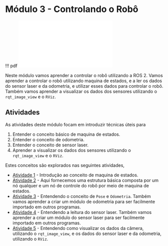 # Módulo 3 - Controlando o Robô

!!! pdf
    ![](slides.pdf)


Neste módulo vamos aprender a controlar o robô utilizando a ROS 2. Vamos aprender a controlar o robô utilizando maquina de estados, e a ler os dados do sensor laser e da odometria, e utilizar esses dados para controlar o robô. Também vamos aprender a visualizar os dados dos sensores utilizando o `rqt_image_view` e o `RViz`.

## Atividades
As atividades deste módulo focam em introduzir técnicas úteis para 

1. Entender o conceito básico de maquina de estados.
2. Entender o conceito de odometria.
3. Entender o conceito de sensor laser.
4. Aprender a visualizar os dados dos sensores utilizando o `rqt_image_view` e o `RViz`.

Estes conceitos são explorados nas seguintes atividades,

- [Atividade 1](atividades/1-maquina-de-estados.md) - Introdução ao conceito de maquina de estados.
- [Atividade 2](atividades/2-estrutura-basica.md) - Aqui fornecemos uma estrutura básica composta por um nó qualquer e um nó de controle do robô por meio de maquina de estados.
- [Atividade 3](atividades/3-odometria.md) - Entendendo o conceito de `Pose` e `Odometria`. Também vamos aprender a criar um módulo de odometria para ser facilmente importado em outros programas.
- [Atividade 4](atividades/4-laser.md) - Entendendo a leitura do sensor laser. Também vamos aprender a criar um módulo do sensor laser para ser facilmente importado em outros programas.
- [Atividade 5](atividades/5-visualizacao.md) - Entendendo como visualizar os dados da câmera, utilizando o `rqt_image_view`, e os dados do sensor laser e da odometria, utilizando o `RViz`.

<!-- ## Para entregar

!!! exercise
    Clique no link abaixo para ser direcionado para o Github Classroom da APS 3.

    As APSs são em dupla dentro da mesma turma, no link você deve escolher seu parceiro e/ou criar um grupo.

    As entregas da APS 3 são em vídeo. Siga o tutorial [guia de configuração da APS](https://insper.github.io/robotica-computacional/screen_record/) para saber como fazer a gravação do vídeo no Ubuntu. Feito isso, realize o upload do vídeo no YouTube e coloque o link no arquivo `README.md` do seu repositório.

    [APS 3 - Github Classroom](https://classroom.github.com/a/WlPtlXfc)

    A data final de entrega é **{{ data_APS3 }}**. -->
